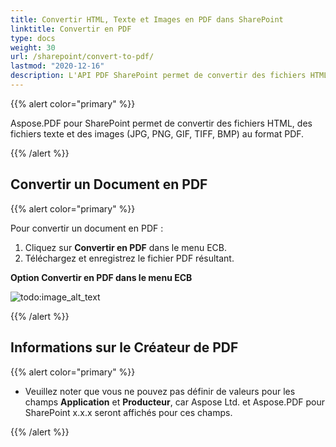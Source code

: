 ```yaml
---
title: Convertir HTML, Texte et Images en PDF dans SharePoint
linktitle: Convertir en PDF
type: docs
weight: 30
url: /sharepoint/convert-to-pdf/
lastmod: "2020-12-16"
description: L'API PDF SharePoint permet de convertir des fichiers HTML, des fichiers texte et des images (JPG, PNG, GIF, TIFF, BMP) au format PDF.
---
```


{{% alert color="primary" %}}

Aspose.PDF pour SharePoint permet de convertir des fichiers HTML, des fichiers texte et des images (JPG, PNG, GIF, TIFF, BMP) au format PDF.

{{% /alert %}}


## **Convertir un Document en PDF**

{{% alert color="primary" %}}

Pour convertir un document en PDF :

1. Cliquez sur **Convertir en PDF** dans le menu ECB.
1. Téléchargez et enregistrez le fichier PDF résultant.

**Option Convertir en PDF dans le menu ECB**

![todo:image_alt_text](convert-to-pdf_1.jpg)

{{% /alert %}}

## **Informations sur le Créateur de PDF**

{{% alert color="primary" %}}

- Veuillez noter que vous ne pouvez pas définir de valeurs pour les champs **Application** et **Producteur**, car Aspose Ltd. et Aspose.PDF pour SharePoint x.x.x seront affichés pour ces champs.

{{% /alert %}}